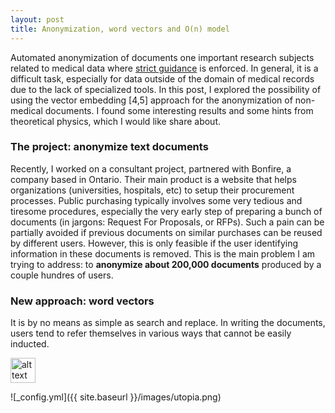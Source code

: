 ```yaml
---
layout: post
title: Anonymization, word vectors and O(n) model
---
```

Automated anonymization of documents one important research subjects related to medical data where [strict guidance](http://www.hhs.gov/hipaa/for-professionals/privacy/special-topics/de-identification/) is enforced. In general, it is a difficult task, especially for data outside of the domain of medical records due to the lack of specialized tools. In this post, I explored the possibility of using the vector embedding [4,5] approach for the anonymization of non-medical documents. I found some interesting results and some hints from theoretical physics, which I would like share about. 


### The project: anonymize text documents

Recently, I worked on a consultant project, partnered with Bonfire, a company based in Ontario. Their main product is a website that helps organizations (universities, hospitals, etc) to setup their procurement processes. Public purchasing typically involves some very tedious and tiresome procedures, especially the very early step of preparing a bunch of documents (in jargons: Request For Proposals, or RFPs). Such a pain can be partially avoided if previous documents on similar purchases can be reused by different users. However, this is only feasible if the user identifying information in these documents is removed. This is the main problem I am trying to address: to **anonymize about 200,000 documents** produced by a couple hundres of users. 

### New approach: word vectors

It is by no means as simple as search and replace. In writing the documents, users tend to refer themselves in various ways that cannot be easily inducted. 

<img src="{{ site.baseurl }}/images/utopia.png" alt="alt text" height="40px">

![_config.yml]({{ site.baseurl }}/images/utopia.png)



